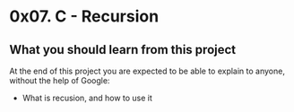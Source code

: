 # 0x07. C - Recursion
## What you should learn from this project
At the end of this project you are expected to be able to explain to anyone, without the help of Google:
* What is recusion, and how to use it